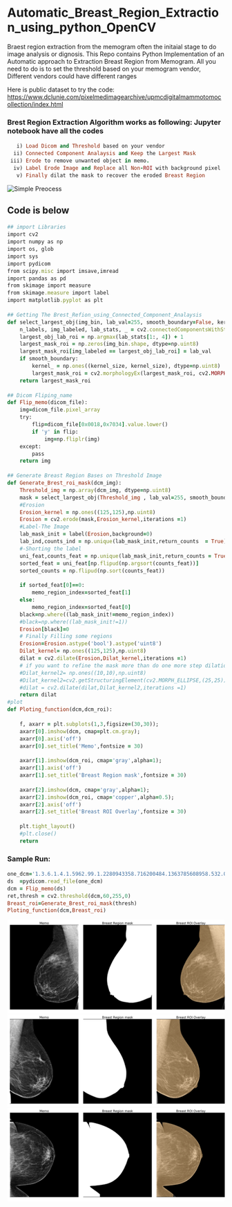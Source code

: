 # Automatic_Breast_Region_Extraction_using_python_OpenCV
Braest region extraction from the memogram often the initaial stage to do image analysis or dignosis. This Repo contains Python Implementation of an Automatic approach to Extraction Breast Region from Memogram. All you need to do is to set the threshold based on your memogram vendor, Different vendors could have different ranges

Here is public dataset to try the code: https://www.dclunie.com/pixelmedimagearchive/upmcdigitalmammotomocollection/index.html


### Brest Region Extraction Algorithm works as following: Jupyter notebook have all the codes
```ruby  
   i) Load Dicom and Threshold based on your vendor
  ii) Connected Component Analaysis and Keep the Largest Mask
 iii) Erode to remove unwanted object in memo.
  iv) Label Erode Image and Replace all Non-ROI with background pixel
   v) Finally dilat the mask to recover the eroded Breast Region
```  

![Simple Preocess](https://github.com/fitushar/Automatic_Breast_Region_Extraction_using_python/blob/master/Figure/Process.png)

## Code is below
```ruby
## import Libraries
import cv2
import numpy as np
import os, glob
import sys
import pydicom
from scipy.misc import imsave,imread
import pandas as pd
from skimage import measure
from skimage.measure import label
import matplotlib.pyplot as plt

## Getting The Brest_Refion_using_Connected_Component_Analaysis
def select_largest_obj(img_bin, lab_val=255, smooth_boundary=False, kernel_size=15):
    n_labels, img_labeled, lab_stats, _ = cv2.connectedComponentsWithStats(img_bin, connectivity=8, ltype=cv2.CV_32S)
    largest_obj_lab_roi = np.argmax(lab_stats[1:, 4]) + 1
    largest_mask_roi = np.zeros(img_bin.shape, dtype=np.uint8)
    largest_mask_roi[img_labeled == largest_obj_lab_roi] = lab_val
    if smooth_boundary:
        kernel_ = np.ones((kernel_size, kernel_size), dtype=np.uint8)
        largest_mask_roi = cv2.morphologyEx(largest_mask_roi, cv2.MORPH_OPEN, kernel_)
    return largest_mask_roi

## Dicom Fliping_name
def Flip_memo(dicom_file):
    img=dicom_file.pixel_array
    try:
        flip=dicom_file[0x0018,0x7034].value.lower()
        if 'y' in flip:
            img=np.fliplr(img)
    except:
        pass
    return img

## Generate Breast Region Bases on Threshold Image
def Generate_Brest_roi_mask(dcm_img):
    Threshold_img = np.array(dcm_img, dtype=np.uint8)
    mask = select_largest_obj(Threshold_img , lab_val=255, smooth_boundary=True, kernel_size=15)
    #Erosion
    Erosion_kernel = np.ones((125,125),np.uint8)
    Erosion = cv2.erode(mask,Erosion_kernel,iterations =1)
    #Label-The Image
    lab_mask_init = label(Erosion,background=0)
    lab_ind,counts_ind = np.unique(lab_mask_init,return_counts  = True)
    #-Shorting the label
    uni_feat,counts_feat = np.unique(lab_mask_init,return_counts = True)
    sorted_feat = uni_feat[np.flipud(np.argsort(counts_feat))]
    sorted_counts = np.flipud(np.sort(counts_feat))
    
    if sorted_feat[0]==0:
        memo_region_index=sorted_feat[1]
    else:
        memo_region_index=sorted_feat[0]
    black=np.where((lab_mask_init!=memo_region_index))
    #black=np.where((lab_mask_init!=1))
    Erosion[black]=0
    # Finally Filling some regions
    Erosion=Erosion.astype('bool').astype('uint8')
    Dilat_kernel= np.ones((125,125),np.uint8)
    dilat = cv2.dilate(Erosion,Dilat_kernel,iterations =1)
    # if you want to refine the mask more than do one more step dilation
    #Dilat_kernel2= np.ones((10,10),np.uint8)
    #Dilat_kernel2=cv2.getStructuringElement(cv2.MORPH_ELLIPSE,(25,25))
    #dilat = cv2.dilate(dilat,Dilat_kernel2,iterations =1)
    return dilat
#plot    
def Ploting_function(dcm,dcm_roi):

    f, axarr = plt.subplots(1,3,figsize=(30,30));
    axarr[0].imshow(dcm, cmap=plt.cm.gray);
    axarr[0].axis('off')
    axarr[0].set_title('Memo',fontsize = 30)

    axarr[1].imshow(dcm_roi, cmap='gray',alpha=1);
    axarr[1].axis('off')
    axarr[1].set_title('Breast Region mask',fontsize = 30)

    axarr[2].imshow(dcm, cmap='gray',alpha=1);
    axarr[2].imshow(dcm_roi, cmap='copper',alpha=0.5);
    axarr[2].axis('off')
    axarr[2].set_title('Breast ROI Overlay',fontsize = 30)

    plt.tight_layout()
    #plt.close()
    return
```

### Sample Run:
```ruby
one_dcm='1.3.6.1.4.1.5962.99.1.2280943358.716200484.1363785608958.532.0.dcm'
ds  =pydicom.read_file(one_dcm)
dcm = Flip_memo(ds)
ret,thresh = cv2.threshold(dcm,60,255,0)
Breast_roi=Generate_Brest_roi_mask(thresh)
Ploting_function(dcm,Breast_roi)
```
![Simple Preocess](https://github.com/fitushar/Automatic_Breast_Region_Extraction_using_python/blob/master/Figure/demo1.png)
![Simple Preocess](https://github.com/fitushar/Automatic_Breast_Region_Extraction_using_python/blob/master/Figure/demo2.png)
![Simple Preocess](https://github.com/fitushar/Automatic_Breast_Region_Extraction_using_python/blob/master/Figure/demo3.png)




